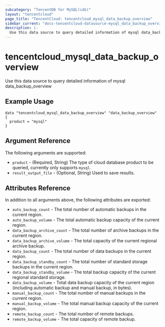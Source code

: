 ```yaml
---
subcategory: "TencentDB for MySQL(cdb)"
layout: "tencentcloud"
page_title: "TencentCloud: tencentcloud_mysql_data_backup_overview"
sidebar_current: "docs-tencentcloud-datasource-mysql_data_backup_overview"
description: |-
  Use this data source to query detailed information of mysql data_backup_overview
---
```


# tencentcloud_mysql_data_backup_overview

Use this data source to query detailed information of mysql data_backup_overview

## Example Usage

```hcl
data "tencentcloud_mysql_data_backup_overview" "data_backup_overview" {
  product = "mysql"
}
```

## Argument Reference

The following arguments are supported:

* `product` - (Required, String) The type of cloud database product to be queried, currently only supports `mysql`.
* `result_output_file` - (Optional, String) Used to save results.

## Attributes Reference

In addition to all arguments above, the following attributes are exported:

* `auto_backup_count` - The total number of automatic backups in the current region.
* `auto_backup_volume` - The total automatic backup capacity of the current region.
* `data_backup_archive_count` - The total number of archive backups in the current region.
* `data_backup_archive_volume` - The total capacity of the current regional archive backup.
* `data_backup_count` - The total number of data backups in the current region.
* `data_backup_standby_count` - The total number of standard storage backups in the current region.
* `data_backup_standby_volume` - The total backup capacity of the current regional standard storage.
* `data_backup_volume` - Total data backup capacity of the current region (including automatic backup and manual backup, in bytes).
* `manual_backup_count` - The total number of manual backups in the current region.
* `manual_backup_volume` - The total manual backup capacity of the current region.
* `remote_backup_count` - The total number of remote backups.
* `remote_backup_volume` - The total capacity of remote backup.


